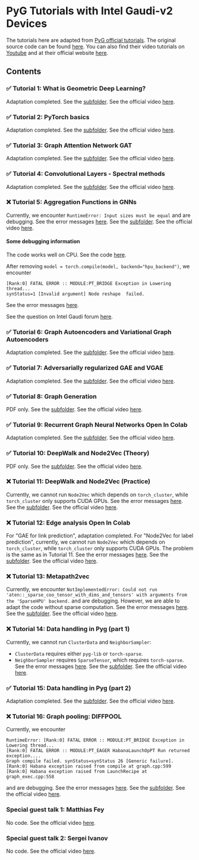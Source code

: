 # PyG Tutorials with Intel Gaudi-v2 Devices

The tutorials here are adapted from [PyG official tutorials](https://pytorch-geometric.readthedocs.io/en/stable/get_started/colabs.html).
The original source code can be found [here](https://github.com/AntonioLonga/PytorchGeometricTutorial).
You can also find their video tutorials on [Youtube](https://www.youtube.com/user/94longa2112/featured) and at their official website [here](https://antoniolonga.github.io/Pytorch_geometric_tutorials/index.html).

## Contents

### ✅ Tutorial 1: What is Geometric Deep Learning?

Adaptation completed.
See the [subfolder](Tutorial1/).
See the official video [here](https://youtu.be/JtDgmmQ60x8).

### ✅ Tutorial 2: PyTorch basics

Adaptation completed.
See the [subfolder](Tutorial2/).
See the official video [here](https://youtu.be/UHrhp2l_knU).

### ✅ Tutorial 3: Graph Attention Network GAT

Adaptation completed.
See the [subfolder](Tutorial3/).
See the official video [here](https://youtu.be/CwsPoa7z2c8).

### ✅ Tutorial 4: Convolutional Layers - Spectral methods

Adaptation completed.
See the [subfolder](Tutorial4/).
See the official video [here](https://youtu.be/Ghw-fp_2HFM).

### ❌ Tutorial 5: Aggregation Functions in GNNs

Currently, we encounter `RuntimeError: Input sizes must be equal` and are debugging.
See the error messages [here](Tutorial5/error.pdf).
See the [subfolder](Tutorial5/).
See the official video [here](https://youtu.be/tGXovxQ7hKU).

#### Some debugging information

The code works well on CPU. See the code [here](Tutorial5/Tutorial5_cpu.ipynb).

After removing `model = torch.compile(model, backend="hpu_backend")`, we encounter

```plaintext
[Rank:0] FATAL ERROR :: MODULE:PT_BRIDGE Exception in Lowering thread...
synStatus=1 [Invalid argument] Node reshape  failed.
```

See the error messages [here](Tutorial5/error_no_compile.pdf).

See the question on Intel Gaudi forum [here](https://forum.habana.ai/t/runtimeerror-input-sizes-must-be-equal-when-doing-loss-backward-during-the-training-of-a-gnn/1331).

### ✅ Tutorial 6: Graph Autoencoders and Variational Graph Autoencoders

Adaptation completed.
See the [subfolder](Tutorial6/).
See the official video [here](https://youtu.be/qA6U4nIK62E).

### ✅ Tutorial 7: Adversarially regularized GAE and VGAE

Adaptation completed.
See the [subfolder](Tutorial7/).
See the official video [here](https://youtu.be/hZkLu2OaHD0).

### ✅ Tutorial 8: Graph Generation

PDF only.
See the [subfolder](Tutorial8/).
See the official video [here](https://youtu.be/embpBq1gHAE).

### ✅ Tutorial 9: Recurrent Graph Neural Networks Open In Colab

Adaptation completed.
See the [subfolder](Tutorial9/).
See the official video [here](https://youtu.be/v7TQ2DUoaBY).

### ✅ Tutorial 10: DeepWalk and Node2Vec (Theory)

PDF only.
See the [subfolder](Tutorial10/).
See the official video [here](https://youtu.be/QZQBnl1QbCQ).

### ❌ Tutorial 11: DeepWalk and Node2Vec (Practice)

Currently, we cannot run `Node2Vec` which depends on `torch_cluster`, while `torch_cluster` only supports CUDA GPUs.
See the error messages [here](Tutorial11/error.pdf).
See the [subfolder](Tutorial11/).
See the official video [here](https://youtu.be/5YOcpI3dB7I).

### ❌ Tutorial 12: Edge analysis Open In Colab

For "GAE for link prediction", adaptation completed.
For "Node2Vec for label prediction", currently, we cannot run `Node2Vec` which depends on `torch_cluster`, while `torch_cluster` only supports CUDA GPUs.
The problem is the same as in Tutorial 11.
See the error messages [here](Tutorial11/error.pdf).
See the [subfolder](Tutorial12/).
See the official video [here](https://youtu.be/m1G7oS9hmwE).

### ❌ Tutorial 13: Metapath2vec

Currently, we encounter `NotImplementedError: Could not run 'aten::_sparse_coo_tensor_with_dims_and_tensors' with arguments from the 'SparseHPU' backend.` and are debugging.
However, we are able to adapt the code without sparse computation.
See the error messages [here](Tutorial13/error.pdf).
See the [subfolder](Tutorial13/).
See the official video [here](https://youtu.be/GtPoGehuKYY).

### ❌ Tutorial 14: Data handling in Pyg (part 1)

Currently, we cannot run `ClusterData` and `NeighborSampler`:

- `ClusterData` requires either `pyg-lib` or `torch-sparse`.
- `NeighborSampler` requires `SparseTensor`, which requires `torch-sparse`.
See the error messages [here](Tutorial14/error.pdf).
See the [subfolder](Tutorial14/).
See the official video [here](https://youtu.be/Vz5bT8Xw6Dc).

### ✅ Tutorial 15: Data handling in Pyg (part 2)

Adaptation completed.
See the [subfolder](Tutorial15/).
See the official video [here](https://youtu.be/Q5T-JdyVCfs).

### ❌ Tutorial 16: Graph pooling: DIFFPOOL

Currently, we encounter

```plaintext
RuntimeError: [Rank:0] FATAL ERROR :: MODULE:PT_BRIDGE Exception in Lowering thread...
[Rank:0] FATAL ERROR :: MODULE:PT_EAGER HabanaLaunchOpPT Run returned exception....
Graph compile failed. synStatus=synStatus 26 [Generic failure]. 
[Rank:0] Habana exception raised from compile at graph.cpp:599
[Rank:0] Habana exception raised from LaunchRecipe at graph_exec.cpp:558
```

and are debugging.
See the error messages [here](Tutorial16/error.pdf).
See the [subfolder](Tutorial16/).
See the official video [here](https://youtu.be/Uqc3O3-oXxM).

### Special guest talk 1: Matthias Fey

No code.
See the official video [here](https://youtu.be/MA6VH7Vwtb4).

### Special guest talk 2: Sergei Ivanov

No code.
See the official video [here](https://youtu.be/hX297pr1RHE).
